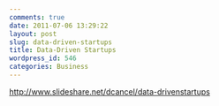 ```yaml
---
comments: true
date: 2011-07-06 13:29:22
layout: post
slug: data-driven-startups
title: Data-Driven Startups
wordpress_id: 546
categories: Business
---
```


http://www.slideshare.net/dcancel/data-drivenstartups
